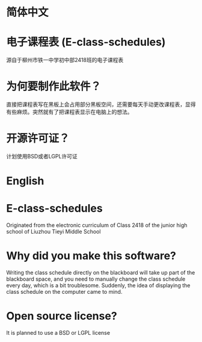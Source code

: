 # 简体中文
 
# 电子课程表 (E-class-schedules)
源自于柳州市铁一中学初中部2418班的电子课程表

# 为何要制作此软件？
直接把课程表写在黑板上会占用部分黑板空间，还需要每天手动更改课程表，显得有些麻烦。突然就有了把课程表显示在电脑上的想法。

# 开源许可证？
计划使用BSD或者LGPL许可证
 
 
 
# English
 
# E-class-schedules
Originated from the electronic curriculum of Class 2418 of the junior high school of Liuzhou Tieyi Middle School

# Why did you make this software?
Writing the class schedule directly on the blackboard will take up part of the blackboard space, and you need to manually change the class schedule every day, which is a bit troublesome. Suddenly, the idea of displaying the class schedule on the computer came to mind.

# Open source license?
It is planned to use a BSD or LGPL license
